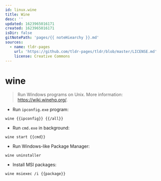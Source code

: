 ```yaml
---
id: linux.wine
title: Wine
desc: ''
updated: 1623965016171
created: 1623965016171
isDir: false
gitNotePath: 'pages/{{ noteHiearchy }}.md'
sources:
  - name: tldr-pages
    url: 'https://github.com/tldr-pages/tldr/blob/master/LICENSE.md'
    license: Creative Commons
---
```

# wine

> Run Windows programs on Unix.
> More information: <https://wiki.winehq.org/>.

- Run `ipconfig.exe` program:

`wine {{ipconfig}} {{/all}}`

- Run `cmd.exe` in background:

`wine start {{cmd}}`

- Run Windows-like Package Manager:

`wine uninstaller`

- Install MSI packages:

`wine msiexec /i {{package}}`

